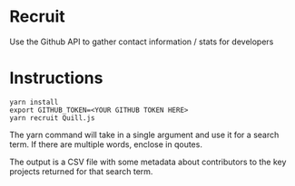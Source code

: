 # Recruit

Use the Github API to gather contact information / stats for developers

# Instructions
```
yarn install
export GITHUB_TOKEN=<YOUR GITHUB TOKEN HERE>
yarn recruit Quill.js
```

The yarn command will take in a single argument and use it for a search term.
If there are multiple words, enclose in qoutes.

The output is a CSV file with some metadata about contributors to the key projects returned for that search term.